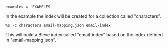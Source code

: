 	examples = `EXAMPLES

In the example the index will be created for a collection called "characters".

    %s -c characters email-mapping.json email-index

This will build a Bleve index called "email-index" based on the index defined
in "email-mapping.json".
`

